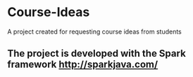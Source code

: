 # Course-Ideas
A project created for requesting course ideas from students

## The project is developed with the Spark framework http://sparkjava.com/
